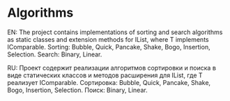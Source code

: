 # Algorithms

EN:
The project contains implementations of sorting and search algorithms as static classes and extension methods for IList<T>, where T implements IComparable<T>.  Sorting: Bubble, Quick, Pancake, Shake, Bogo, Insertion, Selection. Search: Binary, Linear.

RU:
Проект содержит реализации алгоритмов сортировки и поиска в виде статических классов и методов расширения для IList<T>, где T реализует IComparable<T>.  Сортировка: Bubble, Quick, Pancake, Shake, Bogo, Insertion, Selection. Поиск: Binary, Linear.
